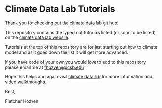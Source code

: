 # Climate Data Lab Tutorials
Thank you for checking out the climate data lab git hub!

This repository contains the typed out tutorials listed (or soon to be listed) on the [climate data lab website](https://climate-datalab.org/). 

Tutorials at the top of this repository are for just starting out how to climate model and as it goes down the list it will get more advanced.

If you have code of your own you would love to add to this repository please email me at fhozven@ucsb.edu 

Hope this helps and again visit [climate data lab](https://climate-datalab.org/) for more information and video walkthroughs.

Best,

Fletcher Hozven 
